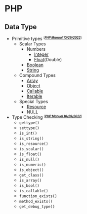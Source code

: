# PHP
## Data Type
- Primitive types <small><sup>[***[PHP Manual 10/29/2022](https://www.php.net/manual/en/language.types.intro.php)***]<sup></small>
    - Scalar Types
        - Numbers
            - [Integer](datatype-integer.php)
            - [Float](datatype-float.php)(Double)
        - [Boolean](datatype-boolean.php)
        - [String](datatype-string.php)
    - Compound Types
        - [Array](datatype-array.php)
        - [Object](datatype-object.php)
        - [Callable](datatype-callable.php)
        - [Iterable](datatype-iterable.php)
    - Special Types
        - [Resource](datatype-resource.php)
        - NULL
- Type Checking <small><sup>[***[PHP Manual 10/29/2022](https://www.php.net/manual/en/function.gettype.php)***]<sup></small>
    - `gettype()`
    - `settype()`
    - `is_int()`
    - `is_string()`
    - `is_resource()`
    - `is_scalar()`
    - `is_float()`
    - `is_null()`
    - `is_numeric()`
    - `is_object()`
    - `get_class()`
    - `is_array()`
    - `is_bool()`
    - `is_callable()`
    - `function_exists()`
    - `method_exists()`
    - `get_debug_type()`
